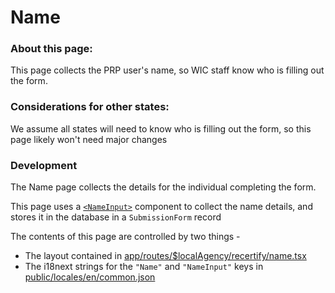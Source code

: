 # Name

### About this page:

This page collects the PRP user's name, so WIC staff know who is filling out the form.

### Considerations for other states:

We assume all states will need to know who is filling out the form, so this page likely won't need major changes

### Development

The Name page collects the details for the individual completing the form.

This page uses a [`<NameInput>`](../../../participant/app/components/NameInput.tsx) component
to collect the name details, and stores it in the database in a `SubmissionForm` record

The contents of this page are controlled by two things -

- The layout contained in [app/routes/$localAgency/recertify/name.tsx](../../../participant/app/routes/%24localAgency/recertify/name.tsx)
- The i18next strings for the `"Name"` and `"NameInput"` keys in [public/locales/en/common.json](../../../participant/public/locales/en/common.json)

